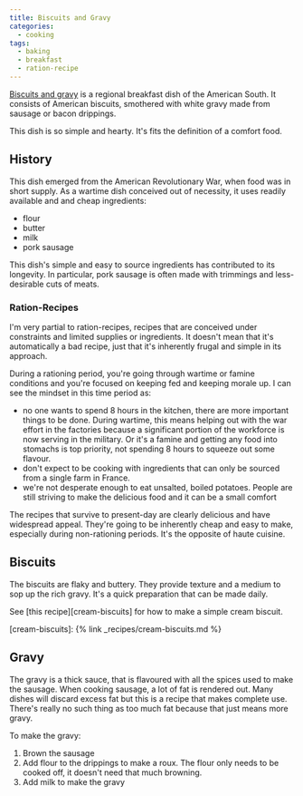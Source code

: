 ```yaml
---
title: Biscuits and Gravy
categories:
  - cooking
tags:
  - baking
  - breakfast
  - ration-recipe
---
```


[Biscuits and gravy][wiki] is a regional breakfast dish of the American South.
It consists of American biscuits, smothered with white gravy made from sausage or bacon drippings.

[wiki]: https://en.wikipedia.org/wiki/Biscuits_and_gravy

This dish is so simple and hearty.
It's fits the definition of a comfort food.

## History

This dish emerged from the American Revolutionary War, when food was in short supply.
As a wartime dish conceived out of necessity, it uses readily available and and cheap ingredients:

- flour
- butter
- milk
- pork sausage

This dish's simple and easy to source ingredients has contributed to its longevity.
In particular, pork sausage is often made with trimmings and less-desirable cuts of meats.

### Ration-Recipes

I'm very partial to ration-recipes, recipes that are conceived under constraints and limited supplies or ingredients.
It doesn't mean that it's automatically a bad recipe, just that it's inherently frugal and simple in its approach.

During a rationing period, you're going through wartime or famine conditions and you're focused on keeping fed and
keeping morale up.
I can see the mindset in this time period as:

- no one wants to spend 8 hours in the kitchen, there are more important things to be done.
  During wartime, this means helping out with the war effort in the factories because a significant portion of the
  workforce is now serving in the military.
  Or it's a famine and getting any food into stomachs is top priority, not spending 8 hours to squeeze out some flavour.
- don't expect to be cooking with ingredients that can only be sourced from a single farm in France.
- we're not desperate enough to eat unsalted, boiled potatoes.
  People are still striving to make the delicious food and it can be a small comfort

The recipes that survive to present-day are clearly delicious and have widespread appeal.
They're going to be inherently cheap and easy to make, especially during non-rationing periods.
It's the opposite of haute cuisine.

## Biscuits

The biscuits are flaky and buttery.
They provide texture and a medium to sop up the rich gravy.
It's a quick preparation that can be made daily.

See [this recipe][cream-biscuits] for how to make a simple cream biscuit.

[cream-biscuits]: {% link _recipes/cream-biscuits.md %}

## Gravy

The gravy is a thick sauce, that is flavoured with all the spices used to make the sausage.
When cooking sausage, a lot of fat is rendered out.
Many dishes will discard excess fat but this is a recipe that makes complete use.
There's really no such thing as too much fat because that just means more gravy.

To make the gravy:

1. Brown the sausage
2. Add flour to the drippings to make a roux.
   The flour only needs to be cooked off, it doesn't need that much browning.
3. Add milk to make the gravy
